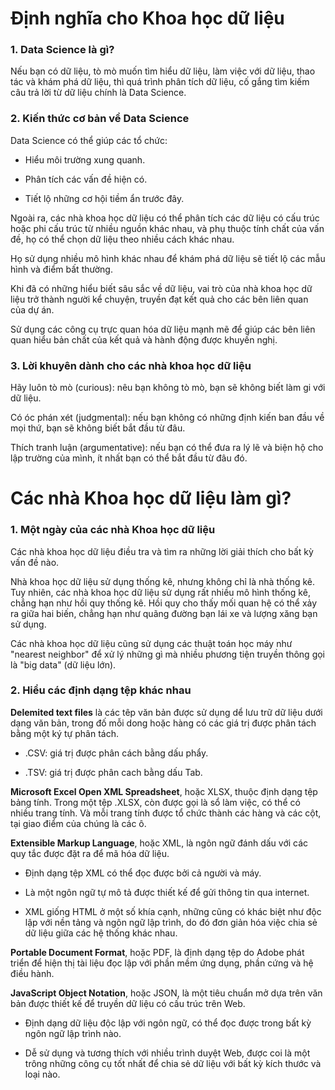 # Định nghĩa cho Khoa học dữ liệu

### 1. Data Science là gì?

Nếu bạn có dữ liệu, tò mò muốn tìm hiểu dữ liệu, làm việc với dữ liệu, thao tác và khám phá dữ liệu, thì quá trình phân tích dữ liệu, cố gắng tìm kiếm câu trả lời từ dữ liệu chính là Data Science.

### 2. Kiến thức cơ bản về Data Science

Data Science có thể giúp các tổ chức: 
- Hiểu môi trường xung quanh.

- Phân tích các vấn đề hiện có.

- Tiết lộ những cơ hội tiềm ẩn trước đây.

Ngoài ra, các nhà khoa học dữ liệu có thể phân tích các dữ liệu có cấu trúc hoặc phi cấu trúc từ nhiều nguồn khác nhau, và phụ thuộc tính chất của vấn đề, họ có thể chọn dữ liệu theo nhiều cách khác nhau.

Họ sử dụng nhiều mô hình khác nhau để khám phá dữ liệu sẽ tiết lộ các mẫu hình và điểm bất thường.

Khi đã có những hiểu biết sâu sắc về dữ liệu, vai trò của nhà khoa học dữ liệu trở thành người kể chuyện, truyền đạt kết quả cho các bên liên quan của dự án.

Sử dụng các công cụ trực quan hóa dữ liệu mạnh mẽ để giúp các bên liên quan hiểu bản chất của kết quả và hành động được khuyến nghị.

### 3. Lời khuyên dành cho các nhà khoa học dữ liệu

Hãy luôn tò mò (curious): nêu bạn không tò mò, bạn sẽ không biết làm gi với dữ liệu.

Có óc phán xét (judgmental): nếu bạn không có những định kiến ban đầu về mọi thứ, bạn sẽ không biết bắt đầu từ đâu.

Thích tranh luận (argumentative): nếu bạn có thể đưa ra lý lẽ và biện hộ cho lập trường của mình, ít nhất bạn có thể bắt đầu từ đâu đó.

# Các nhà Khoa học dữ liệu làm gì?

### 1. Một ngày của các nhà Khoa học dữ liệu

Các nhà khoa học dữ liệu điều tra và tìm ra những lời giải thích cho bất kỳ vấn đề nào.

Nhà khoa học dữ liệu sử dụng thống kê, nhưng không chỉ là nhà thống kê. Tuy nhiên, các nhà khoa học dữ liệu sử dụng rất nhiều mô hình thống kê, chẳng hạn như hồi quy thống kê. Hồi quy cho thấy mối quan hệ có thể xảy ra giữa hai biến, chẳng hạn như quãng đường bạn lái xe và lượng xăng bạn sử dụng.

Các nhà khoa học dữ liệu cũng sử dụng các thuật toán học máy như "nearest neighbor" để xử lý những gì mà nhiều phương tiện truyền thông gọi là "big data" (dữ liệu lớn). 

### 2. Hiểu các định dạng tệp khác nhau

**Delemited text files** là các têp văn bản được sử dụng dể lưu trữ dữ liệu dưới dạng văn bản, trong đố mỗi dong hoặc hàng có các giá trị được phân tách bằng một ký tự phân tách.
  - .CSV: giá trị được phân cách bằng dấu phẩy.
  
  - .TSV: giá trị được phân cach bằng dấu Tab.

**Microsoft Excel Open XML Spreadsheet**, hoặc XLSX, thuộc định dạng tệp bảng tính. Trong một tệp .XLSX, còn được gọi là sổ làm việc, có thể có nhiều trang tính. Và mỗi trang tính được tổ chức thành các hàng và các cột, tại giao điểm của chúng là các ô.

**Extensible Markup Language**, hoặc XML, là ngôn ngữ đánh dấu với các quy tắc được đặt ra để mã hóa dữ liệu.
  - Định dạng tệp XML có thể đọc được bởi cả người và máy.
  
  - Là một ngôn ngữ tự mô tả được thiết kế để gửi thông tin qua internet.
  
  - XML giống HTML ở một số khía cạnh, những cũng có khác biệt như độc lập với nền tảng và ngôn ngữ lập trình, do đó đơn giản hóa việc chia sẻ dữ liệu giữa các hệ thống khác nhau.

**Portable Document Format**, hoặc PDF, là định dạng tệp do Adobe phát triển để hiện thị tài liệu đọc lập với phần mềm ứng dụng, phần cứng và hệ điều hành.

**JavaScript Object Notation**, hoặc JSON, là một tiêu chuẩn mở dựa trên văn bản được thiết kế để truyền dữ liệu có cấu trúc trên Web.
  - Định dạng dữ liệu độc lập với ngôn ngữ, có thể đọc được trong bất kỳ ngôn ngữ lập trình nào.
  
  - Dễ sử dụng và tương thích với nhiều trình duyệt Web, được coi là một trông những công cụ tốt nhất để chia sẻ dữ liệu với bất kỳ kích thước và loại nào.
